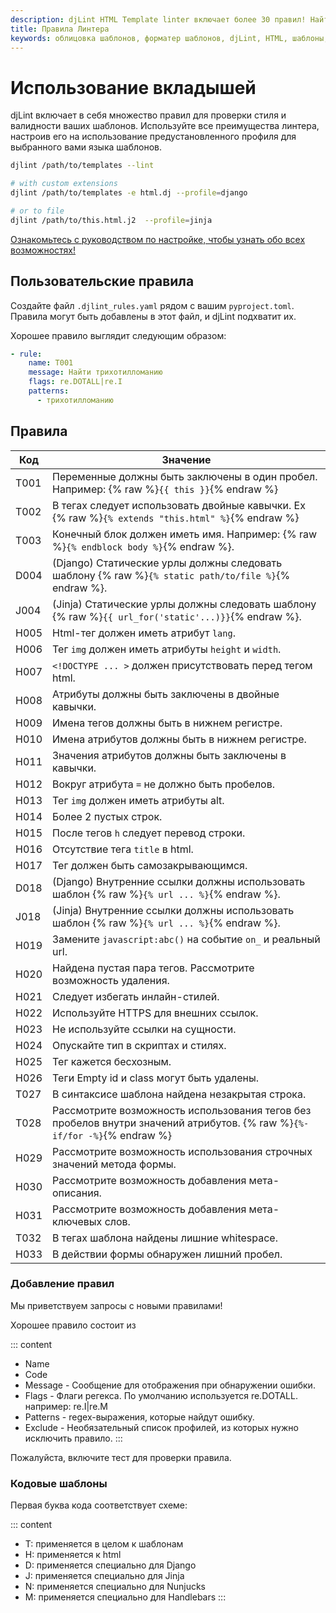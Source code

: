 ```yaml
---
description: djLint HTML Template linter включает более 30 правил! Найти определения можно здесь. Легко расширить, включив пользовательские правила!
title: Правила Линтера
keywords: облицовка шаблонов, форматер шаблонов, djLint, HTML, шаблоны, форматер, линтер, использование, правила
---
```


# Использование вкладышей

djLint включает в себя множество правил для проверки стиля и валидности ваших шаблонов. Используйте все преимущества линтера, настроив его на использование предустановленного профиля для выбранного вами языка шаблонов.

```bash
djlint /path/to/templates --lint

# with custom extensions
djlint /path/to/templates -e html.dj --profile=django

# or to file
djlint /path/to/this.html.j2  --profile=jinja
```

<div class="box notification is-info is-light">
    <span class="icon is-large"><i class="fas fa-2x fa-arrow-circle-right"></i></span><div class="my-auto ml-3 is-inline-block"><a href="/ru/docs/configuration/">Ознакомьтесь с руководством по настройке, чтобы узнать обо всех возможностях!</a></div>
</div>

## Пользовательские правила

Создайте файл `.djlint_rules.yaml` рядом с вашим `pyproject.toml`. Правила могут быть добавлены в этот файл, и djLint подхватит их.

Хорошее правило выглядит следующим образом:

```yaml
- rule:
    name: T001
    message: Найти трихотилломанию
    flags: re.DOTALL|re.I
    patterns:
      - трихотилломанию
```

## Правила

| Код  | Значение                                                                                                                  |
| ---- | ------------------------------------------------------------------------------------------------------------------------- |
| T001 | Переменные должны быть заключены в один пробел. Например: {% raw %}`{{ this }}`{% endraw %}                               |
| T002 | В тегах следует использовать двойные кавычки. Ex {% raw %}`{% extends "this.html" %}`{% endraw %}                         |
| T003 | Конечный блок должен иметь имя. Например: {% raw %}`{% endblock body %}`{% endraw %}.                                     |
| D004 | (Django) Статические урлы должны следовать шаблону {% raw %}`{% static path/to/file %}`{% endraw %}.                      |
| J004 | (Jinja) Статические урлы должны следовать шаблону {% raw %}`{{ url_for('static'...)}}`{% endraw %}.                       |
| H005 | Html-тег должен иметь атрибут `lang`.                                                                                     |
| H006 | Тег `img` должен иметь атрибуты `height` и `width`.                                                                       |
| H007 | `<!DOCTYPE ... >` должен присутствовать перед тегом html.                                                                 |
| H008 | Атрибуты должны быть заключены в двойные кавычки.                                                                         |
| H009 | Имена тегов должны быть в нижнем регистре.                                                                                |
| H010 | Имена атрибутов должны быть в нижнем регистре.                                                                            |
| H011 | Значения атрибутов должны быть заключены в кавычки.                                                                       |
| H012 | Вокруг атрибута `=` не должно быть пробелов.                                                                              |
| H013 | Тег `img` должен иметь атрибуты alt.                                                                                      |
| H014 | Более 2 пустых строк.                                                                                                     |
| H015 | После тегов `h` следует перевод строки.                                                                                   |
| H016 | Отсутствие тега `title` в html.                                                                                           |
| H017 | Тег должен быть самозакрывающимся.                                                                                        |
| D018 | (Django) Внутренние ссылки должны использовать шаблон {% raw %}`{% url ... %}`{% endraw %}.                               |
| J018 | (Jinja) Внутренние ссылки должны использовать шаблон {% raw %}`{% url ... %}`{% endraw %}.                                |
| H019 | Замените `javascript:abc()` на событие `on_` и реальный url.                                                              |
| H020 | Найдена пустая пара тегов. Рассмотрите возможность удаления.                                                              |
| H021 | Следует избегать инлайн-стилей.                                                                                           |
| H022 | Используйте HTTPS для внешних ссылок.                                                                                     |
| H023 | Не используйте ссылки на сущности.                                                                                        |
| H024 | Опускайте тип в скриптах и стилях.                                                                                        |
| H025 | Тег кажется бесхозным.                                                                                                    |
| H026 | Теги Empty id и class могут быть удалены.                                                                                 |
| T027 | В синтаксисе шаблона найдена незакрытая строка.                                                                           |
| T028 | Рассмотрите возможность использования тегов без пробелов внутри значений атрибутов. {% raw %}`{%- if/for -%}`{% endraw %} |
| H029 | Рассмотрите возможность использования строчных значений метода формы.                                                     |
| H030 | Рассмотрите возможность добавления мета-описания.                                                                         |
| H031 | Рассмотрите возможность добавления мета-ключевых слов.                                                                    |
| T032 | В тегах шаблона найдены лишние whitespace.                                                                                |
| H033 | В действии формы обнаружен лишний пробел.                                                                                 |


### Добавление правил

Мы приветствуем запросы с новыми правилами!

Хорошее правило состоит из

::: content

- Name
- Code
- Message - Сообщение для отображения при обнаружении ошибки.
- Flags - Флаги регекса. По умолчанию используется re.DOTALL. например: re.I|re.M
- Patterns - regex-выражения, которые найдут ошибку.
- Exclude - Необязательный список профилей, из которых нужно исключить правило.
  :::

Пожалуйста, включите тест для проверки правила.

### Кодовые шаблоны

Первая буква кода соответствует схеме:

::: content

- T: применяется в целом к шаблонам
- H: применяется к html
- D: применяется специально для Django
- J: применяется специально для Jinja
- N: применяется специально для Nunjucks
- M: применяется специально для Handlebars
  :::
